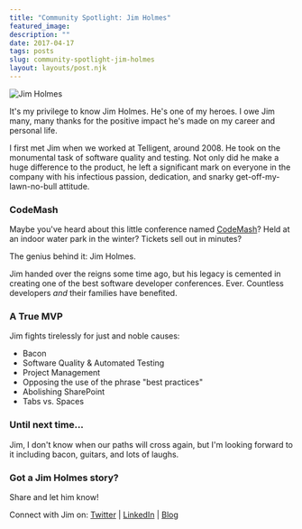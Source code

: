 ```yaml
---
title: "Community Spotlight: Jim Holmes"
featured_image: 
description: ""
date: 2017-04-17
tags: posts
slug: community-spotlight-jim-holmes
layout: layouts/post.njk
---
```




![Jim Holmes](/content/images/2017/04/jim-holmes-2.png)

It's my privilege to know Jim Holmes. He's one of my heroes. I owe Jim many, many thanks for the positive impact he's made on my career and personal life.

I first met Jim when we worked at Telligent, around 2008. He took on the monumental task of software quality and testing. Not only did he make a huge difference to the product, he left a significant mark on everyone in the company with his infectious passion, dedication, and snarky get-off-my-lawn-no-bull attitude.

### CodeMash

Maybe you've heard about this little conference named [CodeMash](http://www.codemash.org/)? Held at an indoor water park in the winter? Tickets sell out in minutes?

The genius behind it: Jim Holmes.

Jim handed over the reigns some time ago, but his legacy is cemented in creating one of the best software developer conferences. Ever. Countless developers _and_ their families have benefited.

### A True MVP

Jim fights tirelessly for just and noble causes:

* Bacon
* Software Quality & Automated Testing
* Project Management
* Opposing the use of the phrase "best practices"
* Abolishing SharePoint
* Tabs vs. Spaces

### Until next time...

Jim, I don't know when our paths will cross again, but I'm looking forward to it including bacon, guitars, and lots of laughs.

### Got a Jim Holmes story?

Share and let him know!

Connect with Jim on: [Twitter](https://twitter.com/ajimholmes) | [LinkedIn](https://linkedin.com/in/jim-holmes) | [Blog](http://frazzleddad.blogspot.com/)



